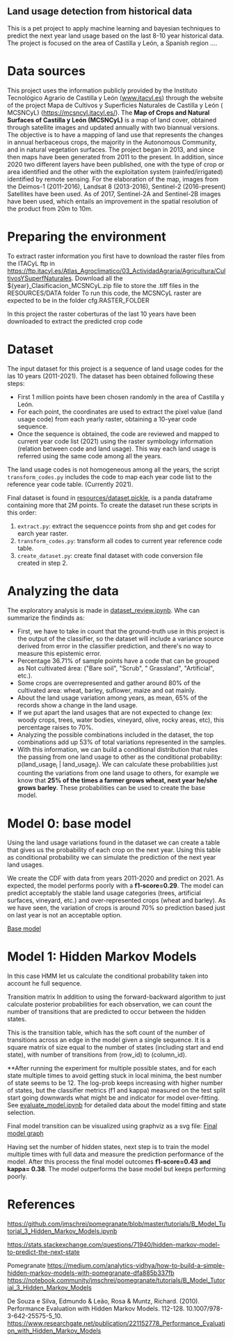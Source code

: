 Land usage detection from historical data
--------------------------------------------

This is a pet project to apply machine learning and bayesian techniques to predict the next year land usage based on the
last 8-10 year historical data. The project is focused on the area of Castilla y León, a Spanish region ....

# Data sources

This project uses the information publicly provided by the Instituto Tecnológico Agrario de Castilla y
León (www.itacyl.es) through the website of the project Mapa de Cultivos y Superficies Naturales de Castilla y León (
MCSNCyL) (https://mcsncyl.itacyl.es/). The **Map of Crops and Natural Surfaces of Castilla y León (MCSNCyL)** is a map
of land cover, obtained through satellite images and updated annually with two biannual versions. The objective is to
have a mapping of land use that represents the changes in annual herbaceous crops, the majority in the Autonomous
Community, and in natural vegetation surfaces. The project began in 2013, and since then maps have been generated from
2011 to the present. In addition, since 2020 two different layers have been published, one with the type of crop or area
identified and the other with the exploitation system (rainfed/irrigated) identified by remote sensing. For the
elaboration of the map, images from the Deimos-1 (2011-2016), Landsat 8 (2013-2016), Sentinel-2 (2016-present)
Satellites have been used. As of 2017, Sentinel-2A and Sentinel-2B images have been used, which entails an improvement
in the spatial resolution of the product from 20m to 10m.

# Preparing the environment

To extract raster information you first have to download the raster files from the ITACyL ftp
in https://ftp.itacyl.es/Atlas_Agroclimatico/03_ActividadAgraria/Agricultura/CultivosYSuperfNaturales. Download all the
${year}_Clasificacion_MCSNCyL.zip file to store the .tiff files in the RESOURCES/DATA folder To run this code, the
MCSNCyL raster are expected to be in the folder cfg.RASTER_FOLDER

In this project the raster coberturas of the last 10 years have been downloaded to extract the predicted crop code

# Dataset

The input dataset for this project is a sequence of land usage codes for the las 10 years (2011-2021). The dataset has
been obtained following these steps:

- First 1 million points have been chosen randomly in the area of Castilla y León.
- For each point, the coordinates are used to extract the pixel value (land usage code) from each yearly raster,
  obtaining a 10-year code sequence.
- Once the sequence is obtained, the code are reviewed and mapped to current year code list (2021) using the raster
  symbology information (relation between code and land usage). This way each land usage is referred using the same code
  among all the years.

The land usage codes is not homogeneous among all the years, the script `transform_codes.py` includes the code to map
each year code list to the reference year code table. (Currently 2021).

Final dataset is found in [resources/dataset.pickle](resources/dataset.pickle), is a panda dataframe containing more
that 2M points. To create the dataset run these scripts in this order:

1. `extract.py`: extract the sequencce points from shp and get codes for earch year raster.
2. `transform_codes.py`: transform all codes to current year reference code table.
3. `create_dataset.py`: create final dataset with code conversion file created in step 2.

# Analyzing the data

The exploratory analysis is made in [dataset_review.ipynb](src/cropseq/data/notebooks/dataset_review.ipynb). Whe can
summarize the findinds as:

- First, we have to take in count that the ground-truth use in this project is the output of the classifier, so the
  dataset will include a variance source derived from error in the classifier prediction, and there's no way to measure
  this epistemic error.
- Percentage 36.71% of sample points have a code that can be grouped as Not cultivated área: ("Bare soil", "Scrub", "
  Grassland", "Artificial", etc.).
- Some crops are overrepresented and gather around 80% of the cultivated area: wheat, barley, suflower, maize and oat
  mainly.
- About the land usage variation among years, as mean, 65% of the records show a change in the land usage.
- If we put apart the land usages that are not expected to change (ex: woody crops, trees, water bodies, vineyard,
  olive, rocky areas, etc), this percentage raises to 70%.
- Analyzing the possible combinations included in the dataset, the top combinations add up 53% of total variations
  represented in the samples.
- With this information, we can build a conditional distribution that rules the passing from one land usage to other as
  the conditional probability: p(land_usage<sub>i</sub> | land_usage<sub>j</sub>). We can calculate these probabilities
  just counting the variations from one land usage to others, for example we know that **25% of the times a farmer grows
  wheat, next year he/she grows barley**. These probabilities can be used to create the base model.

# Model 0: base model

Using the land usage variations found in the dataset we can create a table that gives us the probability of each crop on
the next year. Using this table as conditional probability we can simulate the prediction of the next year land usages.

We create the CDF with data from years 2011-2020 and predict on 2021. As expected, the model performs poorly with a
**f1-score=0.29**. The model can predict acceptably the stable land usage categories (trees, artificial surfaces,
vineyard, etc.) and over-represented crops (wheat and barley). As we have seen, the variation of crops is around 70% so
prediction based just on last year is not an acceptable option.

[Base model](src/cropseq/data/notebooks/dataset_review.ipynb#Estimating-base-model)

# Model 1: Hidden Markov Models

In this case HMM let us calculate the conditional probability taken into account he full sequence.

Transition matrix In addition to using the forward-backward algorithm to just calculate posterior probabilities for each
observation, we can count the number of transitions that are predicted to occur between the hidden states.

This is the transition table, which has the soft count of the number of transitions across an edge in the model given a
single sequence. It is a square matrix of size equal to the number of states (including start and end state), with
number of transitions from (row_id) to (column_id).

**After running the experiment for multiple possible states, and for each state multiple times to avoid getting stuck in
local minima, the best number of state seems to be 12. The log-prob keeps increasing with higher number of states, but
the classifier metrics (f1 and kappa) measured on the test split start going downwards what might be and indicator for
model over-fitting. See  [evaluate_model.ipynb](src/cropseq/hmm/notebooks/evaluate_model.ipynb) for detailed data about
the model fitting and state selection.

Final model transition can be visualized using graphviz as a svg
file: [Final model graph](resources/docs/hmm/final_model_plot.svg)

Having set the number of hidden states, next step is to train the model multiple times with full data and measure the
prediction performance of the model. After this process the final model outcomes **f1-score=0.43 and kappa= 0.38**. The
model outperforms the base model but keeps performing poorly.

# References

https://github.com/jmschrei/pomegranate/blob/master/tutorials/B_Model_Tutorial_3_Hidden_Markov_Models.ipynb

https://stats.stackexchange.com/questions/71940/hidden-markov-model-to-predict-the-next-state

Pomegranate
https://medium.com/analytics-vidhya/how-to-build-a-simple-hidden-markov-models-with-pomegranate-dfa885b337fb
https://notebook.community/jmschrei/pomegranate/tutorials/B_Model_Tutorial_3_Hidden_Markov_Models

De Souza e Silva, Edmundo & Leão, Rosa & Muntz, Richard. (2010). Performance Evaluation with Hidden Markov Models.
112-128. 10.1007/978-3-642-25575-5_10.
https://www.researchgate.net/publication/221152778_Performance_Evaluation_with_Hidden_Markov_Models
